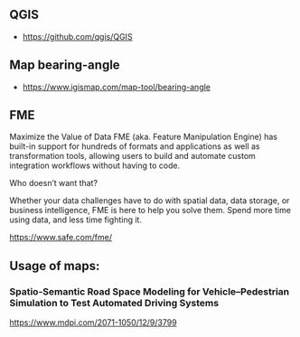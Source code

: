 
## QGIS
* https://github.com/qgis/QGIS

## Map bearing-angle
* https://www.igismap.com/map-tool/bearing-angle

## FME

Maximize the Value of Data
FME (aka. Feature Manipulation Engine) has built-in support for hundreds of formats and applications as well as transformation tools, allowing users to build and automate custom integration workflows without having to code.

Who doesn’t want that?

Whether your data challenges have to do with spatial data, data storage, or business intelligence, FME is here to help you solve them. Spend more time using data, and less time fighting it.

https://www.safe.com/fme/

## Usage of maps:

### Spatio-Semantic Road Space Modeling for Vehicle–Pedestrian Simulation to Test Automated Driving Systems

https://www.mdpi.com/2071-1050/12/9/3799
